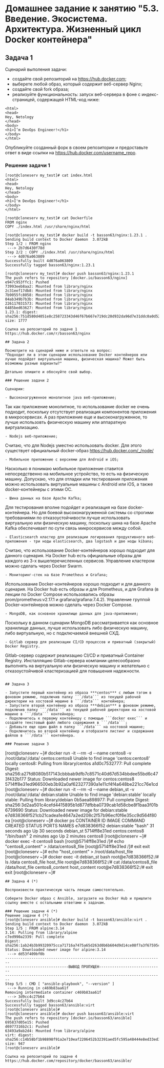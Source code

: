 # Домашнее задание к занятию "5.3. Введение. Экосистема. Архитектура. Жизненный цикл Docker контейнера"

## Задача 1

Сценарий выполения задачи:

- создайте свой репозиторий на https://hub.docker.com;
- выберете любой образ, который содержит веб-сервер Nginx;
- создайте свой fork образа;
- реализуйте функциональность:
запуск веб-сервера в фоне с индекс-страницей, содержащей HTML-код ниже:
```
<html>
<head>
Hey, Netology
</head>
<body>
<h1>I’m DevOps Engineer!</h1>
</body>
</html>
```
Опубликуйте созданный форк в своем репозитории и предоставьте ответ в виде ссылки на https://hub.docker.com/username_repo.

### Решение задачи 1
```
[root@cloneserv my_test]# cat index.html
<html>
<head>
Hey, Netology
</head>
<body>
<h1>I'm DevOps Engineer!</h1>
</body>
</html>

[root@cloneserv my_test]# cat Dockerfile
FROM nginx
COPY ./index.html /usr/share/nginx/html

[root@cloneserv my_test]# docker build -t basson63/nginx:1.23.1 .
Sending build context to Docker daemon  3.072kB
Step 1/2 : FROM nginx
 ---> 2b7d6430f78d
Step 2/2 : COPY ./index.html /usr/share/nginx/html
 ---> 4d076a063809
Successfully built 4d076a063809
Successfully tagged basson63/nginx:1.23.1

[root@cloneserv my_test]# docker push basson63/nginx:1.23.1
The push refers to repository [docker.io/basson63/nginx]
e947c953ffc1: Pushed
73993eeb8aa2: Mounted from library/nginx
2c31eef17db8: Mounted from library/nginx
7b9055fc8058: Mounted from library/nginx
04ab349b7b3b: Mounted from library/nginx
226117031573: Mounted from library/nginx
6485bed63627: Mounted from library/nginx
1.23.1: digest: sha256:751d580d4051e8c258723343d46f67b667e719dc20d932da96d7e31ddc0a0d52 size: 1777

Ссылка на репозиторий по задаче 1 https://hub.docker.com/r/basson63/nginx

## Задача 2

Посмотрите на сценарий ниже и ответьте на вопрос:
"Подходит ли в этом сценарии использование Docker контейнеров или лучше подойдет виртуальная машина, физическая машина? Может быть возможны разные варианты?"

Детально опишите и обоснуйте свой выбор.

### Решение задачи 2

Сценарии:

- Высоконагруженное монолитное java веб-приложение;
```
Так как приложение монолитное, то использование docker не очень подходит,
поскольку отсутствует реализация компонентов приложения в микросервисах.
А раз приложение еще и высоконагруженное, то лучше использовть физическую 
машину или аппаратную виртуализацию.
```
- Nodejs веб-приложение;
```
Считаю, что для Nodejs уместно использовать docker. Для этого существует 
официальный docker-образ https://hub.docker.com/_/node/
```
- Мобильное приложение c версиями для Android и iOS;
```
Насколько я понимаю мобильное приложение ставится непосредственно на 
мобильное устройство, то есть на физическую машину.
Допускаю, что для отладки или тестирования приложения можно использовать
виртуальные машины с Android или iOS, а также docker-контейнеры с этими ОС.
```
- Шина данных на базе Apache Kafka;
```
Для тестирования вполне подойдет и реализация на базе docker-контейнера.
Но для боевой высоконагруженной системы со строгими требованиями по отказоустойчивости 
лучше использовать виртуальную или физическую машину, поскольку шина на базе Apache Kafka
обеспечивает по сути связь микросервисов между собой.
```
- Elasticsearch кластер для реализации логирования продуктивного веб-приложения - три ноды elasticsearch, два logstash и две ноды kibana;
```
Считаю, что использование Docker-контейнеров хорошо подходит для данного сценария.
На Docker hub есть официальные образы для каждого из 3-х вышеперечисленных сервисов.
Управление кластером можно сделать через Docker Swarm.
```
- Мониторинг-стек на базе Prometheus и Grafana;
```
Использование Docker-контейнеров хорошо подходит и для данного сценария.
На Docker hub есть образы и для Prometheus, и для Grafana (в лекции по Docker Compose 
использовались образы prom/prometheus:v2.17.1 и grafana/grafana:7.4.2).
Управление группой Docker-контейнеров можно сделать через Docker Compose.
```
- MongoDB, как основное хранилище данных для java-приложения;
```
Поскольку в данном сценарии MongoDB рассматривается как основное хранилище данных, 
лучше использовать либо физическую машину, либо виртуальную, но с подключаемой внешней СХД.
```
- Gitlab сервер для реализации CI/CD процессов и приватный (закрытый) Docker Registry.
```
Gitlab-сервер содержит реализацию CI/CD и приватный Container Registry.
Инсталляцию Gitlab-сервера компании целесообразно выполнять на виртуальную или физическую машину и 
желательно с отказоустойчивой кластеризацией для повышения надежности.
```

## Задача 3

- Запустите первый контейнер из образа ***centos*** c любым тэгом в фоновом режиме, подключив папку ```/data``` из текущей рабочей директории на хостовой машине в ```/data``` контейнера;
- Запустите второй контейнер из образа ***debian*** в фоновом режиме, подключив папку ```/data``` из текущей рабочей директории на хостовой машине в ```/data``` контейнера;
- Подключитесь к первому контейнеру с помощью ```docker exec``` и создайте текстовый файл любого содержания в ```/data```;
- Добавьте еще один файл в папку ```/data``` на хостовой машине;
- Подключитесь во второй контейнер и отобразите листинг и содержание файлов в ```/data``` контейнера.

### Решение задачи 3
```
[root@cloneserv ~]# docker run -it --rm -d --name centos8 -v /root/data/:/data/ centos:centos8
Unable to find image 'centos:centos8' locally
centos8: Pulling from library/centos
a1d0c7532777: Pull complete
Digest: sha256:a27fd8080b517143cbbbab9dfb7c8571c40d67d534bbdee55bd6c473f432b177
Status: Downloaded newer image for centos:centos8
5714ff8e31ed966500eb3b92a0af623277390a1e11cf4f4a648be221cc76e1cd
[root@cloneserv ~]# docker run -it --rm -d --name debian_st -v /root/data/:/data/ debian:stable
Unable to find image 'debian:stable' locally
stable: Pulling from library/debian
0b5aea898977: Pull complete
Digest: sha256:3d2aa501c4cefd4415895b1d877dfbba0739cab1d58cbe8f1baa3f01b6739690
Status: Downloaded newer image for debian:stable
e7d838366f521cb21cadea1e4647a2ed208c2f57b96ecf0f6e35cc9d564f80ea
[root@cloneserv ~]# docker ps
CONTAINER ID   IMAGE            COMMAND       CREATED          STATUS          PORTS     NAMES
e7d838366f52   debian:stable    "bash"        31 seconds ago   Up 30 seconds             debian_st
5714ff8e31ed   centos:centos8   "/bin/bash"   2 minutes ago    Up 2 minutes              centos8
[root@cloneserv ~]# docker exec -it centos8 bash
[root@5714ff8e31ed /]# echo "centos8_content" > /data/centos8_file
[root@5714ff8e31ed /]# exit
exit
[root@cloneserv ~]# echo "host_content" > /root/data/host_file
[root@cloneserv ~]# docker exec -it debian_st bash
root@e7d838366f52:/# ls /data
centos8_file  host_file
root@e7d838366f52:/# cat /data/centos8_file /data/host_file
centos8_content
host_content
root@e7d838366f52:/# exit
exit
[root@cloneserv ~]#
```
## Задача 4 (*)

Воспроизвести практическую часть лекции самостоятельно.

Соберите Docker образ с Ansible, загрузите на Docker Hub и пришлите ссылку вместе с остальными ответами к задачам.

### Решение задачи 4 (*)
Решение задачи 4 (*)
[root@cloneserv ansible]# docker build -t basson63/ansible:virt .
Sending build context to Docker daemon  3.072kB
Step 1/5 : FROM alpine:3.14
3.14: Pulling from library/alpine
c7ed990a2339: Pull complete
Digest: sha256:1ab24b3b99320975cca71716a7475a65d263d0b6b604d9d14ce08f7a3f67595c
Status: Downloaded newer image for alpine:3.14
 ---> dd53f409bf0b
------------------------------------------------------------------------
-----------------------------ВЫВОД ПРОПУЩЕН-----------------------------
------------------------------------------------------------------------
Step 5/5 : CMD [ "ansible-playbook", "--version" ]
 ---> Running in c469b83aa61f
Removing intermediate container c469b83aa61f
 ---> 3d9cc4c27b64
Successfully built 3d9cc4c27b64
Successfully tagged basson63/ansible:virt
[root@cloneserv ansible]#
[root@cloneserv ansible]# docker push basson63/ansible:virt
The push refers to repository [docker.io/basson63/ansible]
695837d05e15: Pushed
d6977316b2c1: Pushed
63493a9ab2d4: Mounted from library/alpine
virt: digest: sha256:c14b58bf1b98898f91a2e710eaf2206452b32391aed5fc595a48444e8ed33ed3 size: 947
[root@cloneserv ansible]#

Ссылка на репозиторий по задаче 4 https://hub.docker.com/repository/docker/basson63/ansible/
